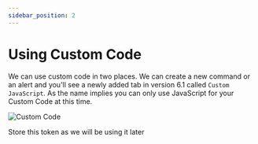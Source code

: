 ```yaml
---
sidebar_position: 2
---
```


# Using Custom Code

We can use custom code in two places. We can create a new command or an alert and you'll see a newly added tab in version 6.1 called `Custom JavaScript`.
As the name implies you can only use JavaScript for your Custom Code at this time.

![Custom Code](/img/code/custom-code-location.jpg)

Store this token as we will be using it later
